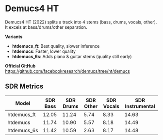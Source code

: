 # Demucs4 HT

Demucs4 HT (2022) splits a track into 4 stems (bass, drums, vocals, other). It excels at bass/drums/other separation.

**Variants**  
- **htdemucs_ft**: Best quality, slower inference  
- **htdemucs**: Faster, lower quality  
- **htdemucs_6s**: Adds piano & guitar stems (quality still early)

**Official GitHub**  
https://github.com/facebookresearch/demucs/tree/ht/demucs

## SDR Metrics

| Model        | SDR Bass | SDR Drums | SDR Other | SDR Vocals | SDR Instrumental |
|--------------|----------|-----------|-----------|------------|------------------|
| htdemucs_ft  | 12.05    | 11.24     | 5.74      | 8.33       | 14.63            |
| htdemucs     | 11.74    | 10.90     | 5.57      | 8.18       | 14.49            |
| htdemucs_6s  | 11.42    | 10.59     | 2.63      | 8.17       | 14.48            |
